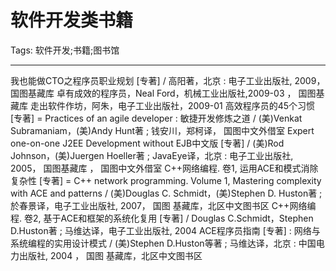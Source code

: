 # 软件开发类书籍
Tags: 软件开发;书籍;图书馆

------

我也能做CTO之程序员职业规划 [专著] / 高阳著，北京 : 电子工业出版社, 2009， 国图基藏库 
 卓有成效的程序员，Neal Ford，机械工业出版社,2009-03 ， 国图基藏库 
 走出软件作坊，阿朱，电子工业出版社，2009-01 
 高效程序员的45个习惯 [专著] = Practices of an agile developer : 敏捷开发修炼之道 / (美)Venkat Subramaniam，(美)Andy Hunt著 ; 钱安川，郑柯译， 国图中文外借室 
 Expert one-on-one J2EE Development without EJB中文版 [专著] / (美)Rod Johnson，(美)Juergen Hoeller著 ; JavaEye译，北京 : 电子工业出版社, 2005， 国图基藏库 ， 国图中文外借室 
 C++网络编程. 卷1, 运用ACE和模式消除复杂性 [专著] = C++ network programming. Volume 1, Mastering complexity with ACE and patterns / (美)Douglas C. Schmidt，(美)Stephen D. Huston著 ; 於春景译，电子工业出版社, 2007， 国图 基藏库，北区中文图书区 
 C++网络编程. 卷2, 基于ACE和框架的系统化复用 [专著] / Douglas C.Schmidt，Stephen D.Huston著 ; 马维达译，电子工业出版社, 2004 
 ACE程序员指南 [专著] : 网络与系统编程的实用设计模式 / (美)Stephen D.Huston等著 ; 马维达译，北京 : 中国电力出版社, 2004 ， 国图  基藏库，北区中文图书区
